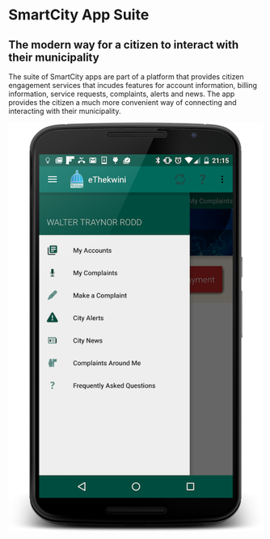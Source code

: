 # SmartCity App Suite
## The modern way for a citizen to interact with their municipality

The suite of SmartCity apps are part of a platform that provides citizen engagement services that incudes features for account information, billing information, service requests, complaints, alerts and news. The app provides the citizen a much more convenient way of connecting and interacting with their municipality. 

![Alt text](/CityApps006/CitizenApp-eThekwini/screens/d6.png?raw=true "eThekwini App")

